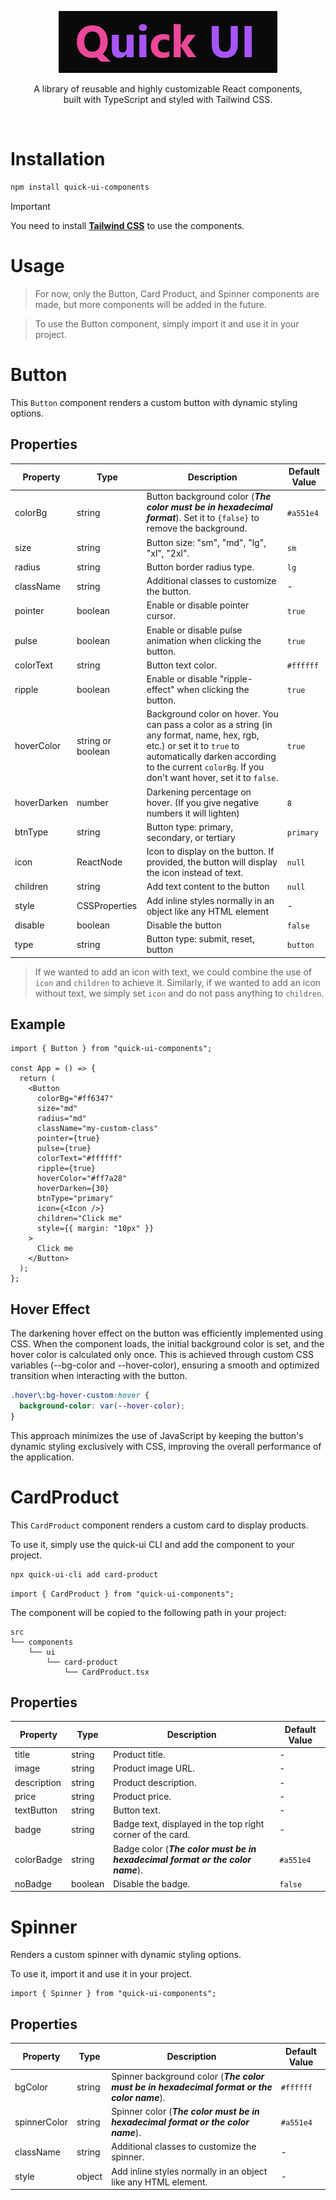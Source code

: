 <p align="center">
  <img src="assets/images/logo-read-me.png" />
</p>

<p align="center">
  A library of reusable and highly customizable React components, <br/>
  built with TypeScript and styled with Tailwind CSS.
</p>
<br/>

# Installation

```bash
npm install quick-ui-components
```

> [!IMPORTANT]
> You need to install **[Tailwind CSS](https://tailwindcss.com/)** to use the components.

# Usage

> For now, only the Button, Card Product, and Spinner components are made, but more components will be added in the future.

> To use the Button component, simply import it and use it in your project.

# Button

This `Button` component renders a custom button with dynamic styling options.

## Properties

| Property    | Type              | Description                                                                                                                                                                                                                   | Default Value |
| ----------- | ----------------- | ----------------------------------------------------------------------------------------------------------------------------------------------------------------------------------------------------------------------------- | ------------- |
| colorBg     | string            | Button background color (**_The color must be in hexadecimal format_**). Set it to `{false}` to remove the background.                                                                                                        | `#a551e4`     |
| size        | string            | Button size: "sm", "md", "lg", "xl", "2xl".                                                                                                                                                                                   | `sm`          |
| radius      | string            | Button border radius type.                                                                                                                                                                                                    | `lg`          |
| className   | string            | Additional classes to customize the button.                                                                                                                                                                                   | -             |
| pointer     | boolean           | Enable or disable pointer cursor.                                                                                                                                                                                             | `true`        |
| pulse       | boolean           | Enable or disable pulse animation when clicking the button.                                                                                                                                                                   | `true`        |
| colorText   | string            | Button text color.                                                                                                                                                                                                            | `#ffffff`     |
| ripple      | boolean           | Enable or disable "ripple-effect" when clicking the button.                                                                                                                                                                   | `true`        |
| hoverColor  | string or boolean | Background color on hover. You can pass a color as a string (in any format, name, hex, rgb, etc.) or set it to `true` to automatically darken according to the current `colorBg`. If you don't want hover, set it to `false`. | `true`        |
| hoverDarken | number            | Darkening percentage on hover. (If you give negative numbers it will lighten)                                                                                                                                                 | `8`           |
| btnType     | string            | Button type: primary, secondary, or tertiary                                                                                                                                                                                  | `primary`     |
| icon        | ReactNode         | Icon to display on the button. If provided, the button will display the icon instead of text.                                                                                                                                 | `null`        |
| children    | string            | Add text content to the button                                                                                                                                                                                                | `null`        |
| style       | CSSProperties     | Add inline styles normally in an object like any HTML element                                                                                                                                                                 | -             |
| disable     | boolean           | Disable the button                                                                                                                                                                                                            | `false`       |
| type        | string            | Button type: submit, reset, button                                                                                                                                                                                            | `button`      |

> If we wanted to add an icon with text, we could combine the use of `icon` and `children` to achieve it.
> Similarly, if we wanted to add an icon without text, we simply set `icon` and do not pass anything to `children`.

## Example

```tsx
import { Button } from "quick-ui-components";

const App = () => {
  return (
    <Button
      colorBg="#ff6347"
      size="md"
      radius="md"
      className="my-custom-class"
      pointer={true}
      pulse={true}
      colorText="#ffffff"
      ripple={true}
      hoverColor="#ff7a28"
      hoverDarken={30}
      btnType="primary"
      icon={<Icon />}
      children="Click me"
      style={{ margin: "10px" }}
    >
      Click me
    </Button>
  );
};
```

## Hover Effect

The darkening hover effect on the button was efficiently implemented using CSS. When the component loads, the initial background color is set, and the hover color is calculated only once. This is achieved through custom CSS variables (--bg-color and --hover-color), ensuring a smooth and optimized transition when interacting with the button.

```css
.hover\:bg-hover-custom:hover {
  background-color: var(--hover-color);
}
```

This approach minimizes the use of JavaScript by keeping the button's dynamic styling exclusively with CSS, improving the overall performance of the application.

# CardProduct

This `CardProduct` component renders a custom card to display products.

To use it, simply use the quick-ui CLI and add the component to your project.

```bash
npx quick-ui-cli add card-product
```

```tsx
import { CardProduct } from "quick-ui-components";
```

The component will be copied to the following path in your project:

```
src
└── components
    └── ui
        └── card-product
            └── CardProduct.tsx
```

## Properties

| Property    | Type    | Description                                                                    | Default Value |
| ----------- | ------- | ------------------------------------------------------------------------------ | ------------- |
| title       | string  | Product title.                                                                 | -             |
| image       | string  | Product image URL.                                                             | -             |
| description | string  | Product description.                                                           | -             |
| price       | string  | Product price.                                                                 | -             |
| textButton  | string  | Button text.                                                                   | -             |
| badge       | string  | Badge text, displayed in the top right corner of the card.                     | -             |
| colorBadge  | string  | Badge color (**_The color must be in hexadecimal format or the color name_**). | `#a551e4`     |
| noBadge     | boolean | Disable the badge.                                                             | `false`       |

# Spinner

Renders a custom spinner with dynamic styling options.

To use it, import it and use it in your project.

```tsx
import { Spinner } from "quick-ui-components";
```

## Properties

| Property     | Type   | Description                                                                                 | Default Value |
| ------------ | ------ | ------------------------------------------------------------------------------------------- | ------------- |
| bgColor      | string | Spinner background color (**_The color must be in hexadecimal format or the color name_**). | `#ffffff`     |
| spinnerColor | string | Spinner color (**_The color must be in hexadecimal format or the color name_**).            | `#a551e4`     |
| className    | string | Additional classes to customize the spinner.                                                | -             |
| style        | object | Add inline styles normally in an object like any HTML element.                              | -             |

